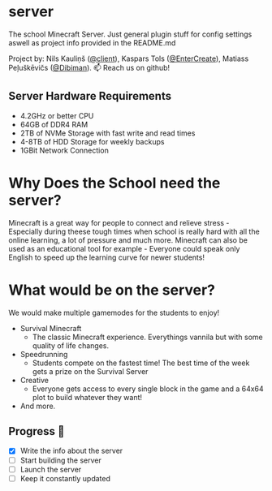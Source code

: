 # server

The school Minecraft Server.
Just general plugin stuff for config settings aswell as project info provided in the README.md

Project by: Nils Kauliņš ([@client](http://github.com/client)), Kaspars Tols ([@EnterCreate](http://github.com/EnterCreate)), Matiass Peļuškēvičs  ([@Dibiman](http://github.com/Dibiman)).
📫 Reach us on github! 


## Server Hardware Requirements
* 4.2GHz or better CPU
* 64GB of DDR4 RAM
* 2TB of NVMe Storage with fast write and read times
* 4-8TB of HDD Storage for weekly backups
* 1GBit Network Connection

# Why Does the School need the server?
Minecraft is a great way for people to connect and relieve stress - Especially during theese tough times when school is really hard with all the online learning, a lot of pressure and much more. Minecraft can also be used as an educational tool for example - Everyone could speak only English to speed up the learning curve for newer students!

# What would be on the server?
We would make multiple gamemodes for the students to enjoy!
* Survival Minecraft
  * The classic Minecraft experience. Everythings vannila but with some quality of life changes.
* Speedrunning
  * Students compete on the fastest time! The best time of the week gets a prize on the Survival Server
* Creative
  * Everyone gets access to every single block in the game and a 64x64 plot to build whatever they want!
* And more.

## Progress 🚧

- [x] Write the info about the server
- [ ] Start building the server
- [ ] Launch the server
- [ ] Keep it constantly updated
